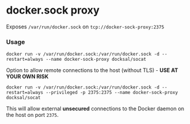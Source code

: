 # docker.sock proxy #

Exposes `/var/run/docker.sock` on `tcp://docker-sock-proxy:2375`

### Usage ###

```
docker run -v /var/run/docker.sock:/var/run/docker.sock -d --restart=always --name docker-sock-proxy docksal/socat
```

Option to allow remote connections to the host (without TLS) - **USE AT YOUR OWN RISK**

```
docker run -v /var/run/docker.sock:/var/run/docker.sock -d --restart=always --privileged -p 2375:2375 --name docker-sock-proxy docksal/socat
```
This will allow external **unsecured** connections to the Docker daemon on the host on port `2375`.
